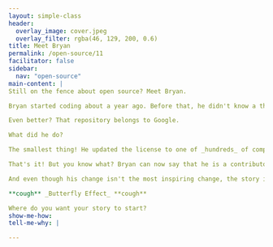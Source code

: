 ```yaml
---
layout: simple-class
header:
  overlay_image: cover.jpeg
  overlay_filter: rgba(46, 129, 200, 0.6)
title: Meet Bryan
permalink: /open-source/11
facilitator: false
sidebar:
  nav: "open-source"
main-content: |
Still on the fence about open source? Meet Bryan.

Bryan started coding about a year ago. Before that, he didn't know a thing about programming.  Despite this, in his first weeks of learning, part of his weekly ritual was to scour GitHub to seek out some simple issues to contribute to. One day (probably a month or so after he started this ritual), he reached out to all of his friends, bursting with pride, because he had a Pull Request successfully merged into a repository.

Even better? That repository belongs to Google.

What did he do?

The smallest thing! He updated the license to one of _hundreds_ of components that made up one of Google's (at the time) new programming languages.

That's it! But you know what? Bryan can now say that he is a contributor to Google. Also, this is actually a true story. He's a real person with a real commit to Google, and now works for Uber.

And even though his change isn't the most inspiring change, the story is what carries. This happened a year ago, and is something that his friends still talk about. And now that story is here, serving as a small inspiration that has the potential to impact anyone who decided to take this course and read this section, before making their own commits and sharing their own stories.

**cough** _Butterfly Effect_ **cough**  

Where do you want your story to start?
show-me-how:
tell-me-why: |

---
```

